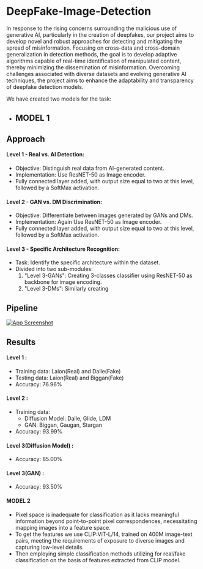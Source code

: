 # DeepFake-Image-Detection

In response to the rising concerns surrounding the malicious use of generative AI, particularly in the creation of deepfakes, our project aims to develop novel and robust approaches for detecting and mitigating the spread of misinformation. Focusing on cross-data and cross-domain generalization in detection methods, the goal is to develop adaptive algorithms capable of real-time identification of manipulated content, thereby minimizing the dissemination of misinformation. Overcoming challenges associated with diverse datasets and evolving generative AI techniques, the project aims to enhance the adaptability and transparency of deepfake detection models. 

We have created two models for the task:

- ## MODEL 1

## Approach

#### Level 1 - Real vs. AI Detection:
- Objective: Distinguish real data from AI-generated content.
- Implementation: Use ResNET-50 as Image encoder.
- Fully connected layer added, with output size equal to two at this level, followed by a SoftMax activation.

#### Level 2 - GAN vs. DM Discrimination:
- Objective: Differentiate between images generated by GANs and DMs.
- Implementation: Again Use ResNET-50 as Image encoder.
- Fully connected layer added, with output size equal to two at this level, followed by a SoftMax activation.


#### Level 3 - Specific Architecture Recognition:
- Task: Identify the specific architecture within the dataset.
- Divided into two sub-modules:
    1. "Level 3-GANs": Creating 3-classes classifier using ResNET-50 as backbone for image encoding.
    2. "Level 3-DMs": Similarly creating 
## Pipeline

[![App Screenshot](https://drive.google.com/uc?id=1JghafLAkzn1omzVsunzSPXZ1OOgmMmAw)](https://drive.google.com/file/d/1JghafLAkzn1omzVsunzSPXZ1OOgmMmAw/preview)


## Results

#### Level 1 :
- Training data: Laion(Real) and Dalle(Fake)
- Testing data: Laion(Real) and Biggan(Fake)
- Accuracy: 76.96%

#### Level 2 :
- Training data:
    - Diffusion Model: Dalle, Glide, LDM
    - GAN: Biggan, Gaugan, Stargan
- Accuracy: 93.99%

#### Level 3(Diffusion Model) :
- Accuracy: 85.00%

#### Level 3(GAN) :
- Accuracy: 93.50%


#### MODEL 2
- Pixel space is inadequate for classification as it lacks meaningful information beyond point-to-point pixel correspondences, necessitating mapping images into a feature space.
- To get the features we use  CLIP:ViT-L/14, trained on 400M image-text pairs, meeting the requirements of exposure to diverse images and capturing low-level details.
- Then employing simple classification methods utilizing for real/fake classification on the basis of features extracted from CLIP model.
